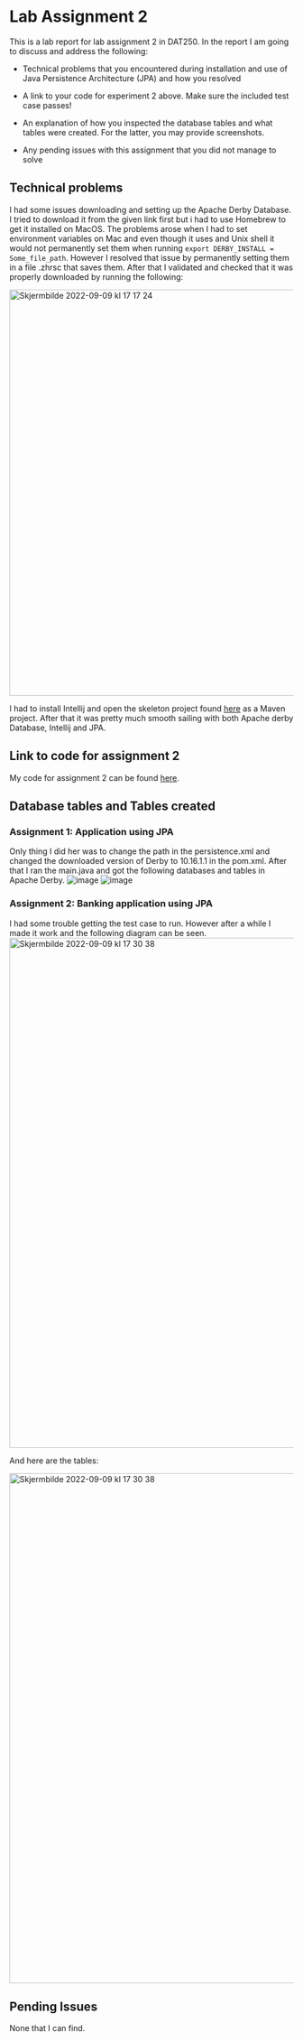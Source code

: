 # Lab Assignment 2

This is a lab report for lab assignment 2 in DAT250. In the report I am going to discuss and address the following:

 - Technical problems that you encountered during installation and use of Java Persistence Architecture (JPA) and how you resolved

 - A link to your code for experiment 2 above. Make sure the included test case passes!

 - An explanation of how you inspected the database tables and what tables were created. For the latter, you may provide screenshots.

 - Any pending issues with this assignment that you did not manage to solve


## Technical problems

I had some issues downloading and setting up the Apache Derby Database. I tried to download it from the given link first but i had to use Homebrew to get it installed on MacOS. The problems arose when I had to set environment variables on Mac and even though it uses and Unix shell it would not permanently set them when running ```export DERBY_INSTALL = Some_file_path```. However I resolved that issue by permanently setting them in a file .zhrsc that saves them. After that I validated and checked that it was properly downloaded by running the following: 

<img width="720" alt="Skjermbilde 2022-09-09 kl  17 17 24" src="https://user-images.githubusercontent.com/90247464/189384599-50945767-7b4d-4f4d-9749-24d09a59691b.png">

I had to install Intellij and open the skeleton project found [here](https://github.com/selabhvl/dat250public/blob/master/expassignments/expass2.md) as a Maven project. After that it was pretty much smooth sailing with both Apache derby Database, Intellij and JPA. 

## Link to code for assignment 2
My code for assignment 2 can be found [here](https://github.com/P1T1B0Y98/DAT250-Assgnment2).

## Database tables and Tables created

### Assignment 1: Application using JPA 

Only thing I did her was to change the path in the persistence.xml and changed the downloaded version of Derby to 10.16.1.1 in the pom.xml. After that I ran the main.java and got the following databases and tables in Apache Derby. 
![image](https://user-images.githubusercontent.com/90247464/189386029-7ff64467-3b02-4dca-a4c9-44989af7a5ed.png)
![image](https://user-images.githubusercontent.com/90247464/189386093-d3048b9d-af12-4d79-9c98-ab736ab9ad1c.png)

### Assignment 2: Banking application using JPA

I had some trouble getting the test case to run. However after a while I made it work and the following diagram can be seen. 
<img width="904" alt="Skjermbilde 2022-09-09 kl  17 30 38" src="https://user-images.githubusercontent.com/90247464/189387114-facbd59c-f4c3-4fee-9845-bf409d88b656.png">

And here are the tables: 

<img width="904" alt="Skjermbilde 2022-09-09 kl  17 30 38" src="https://user-images.githubusercontent.com/90247464/189387286-699c6294-7e40-431f-b590-d62a892a9b16.png">

## Pending Issues
None that I can find. 
